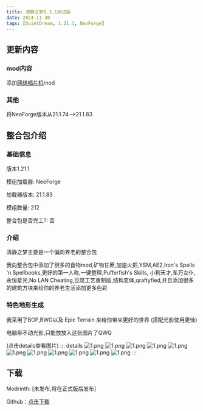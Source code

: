```yaml
---
title: 清静之梦0.3.1测试版
date: 2024-11-30
tags: [QuietDream, 1.21.1, NeoForge]
---
```

## 更新内容
### mod内容
添加[网络唱片机](https://modrinth.com/mod/net-music)mod
### 其他
将NeoForge版本从21.1.74-->21.1.83

## 整合包介绍
### 基础信息
版本1.21.1

模组加载器:  NeoForge

加载器版本:  21.1.83

模组数量:  212

整合包是否完工?:  否
### 介绍
清静之梦主要是一个偏向养老的整合包

我向整合包中添加了很多的食物mod,矿物甘蔗,加速火把,YSM,AE2,Iron's Spells 'n Spellbooks,更好的第一人称,一键整理,Pufferfish's Skills,
小狗天才,车万女仆,永恒星光,No LAN Cheating,豆腐工艺重制版,结构变体,qraftyfied,并且添加很多的建筑方块来给你的养老生活添加更多色彩

### 特色地形生成
我采用了BOP,BWG以及 Epic Terrain 来给你带来更好的世界 (搭配光影使用更佳)

电脑带不动光影,只能放放入这张图片了QWQ

(点击details查看图片)
::: details
![1.png](https://i.postimg.cc/fWdSST0z/2024-11-29-20-38-04.png)
![1.png](https://i.postimg.cc/1RFQYsCj/2024-11-30-12-40-57.png)
![1.png](https://i.postimg.cc/t4qGTPXK/2024-11-30-12-41-28.png)
![1.png](https://i.postimg.cc/CLVV3X9L/2024-11-30-12-51-33.png)
![1.png](https://i.postimg.cc/mk7Wcy1s/2024-11-30-13-12-56.png)
![1.png](https://i.postimg.cc/gkqPm4Py/2024-11-30-13-56-32.png)
![1.png](https://i.postimg.cc/CxcTf15z/2024-11-30-13-59-44.png)
![1.png](https://i.postimg.cc/mrnv85Q4/2024-11-30-14-00-53.png)
![1.png](https://i.postimg.cc/d0DMRYZn/2024-11-30-14-02-52.png)
![1.png](https://i.postimg.cc/1XhLZVCY/2024-11-30-14-03-41.png)
![1.png](https://i.postimg.cc/MKYghTyd/2024-11-30-14-16-11.png)
:::
## 下载
Modrinth: [未发布,将在正式版后发布]

Github：[点击下载](https://github.com/fingtest6/fingmodapcks/releases/QuietDream0.3.1)
